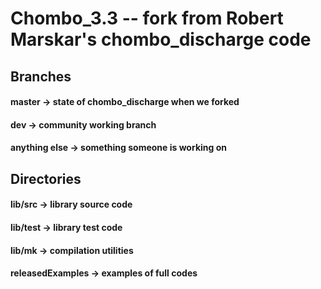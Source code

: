 # Chombo_3.3 -- fork from Robert Marskar's chombo_discharge code
##  Branches
####  master -> state of chombo_discharge when we forked
####  dev    -> community working branch
####  anything else    -> something someone is working on

## Directories 
#### lib/src  -> library source code 
#### lib/test -> library test code
#### lib/mk   -> compilation utilities
#### releasedExamples -> examples of full codes

